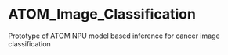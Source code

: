 # ATOM_Image_Classification
Prototype of ATOM NPU model based inference for cancer image classification
